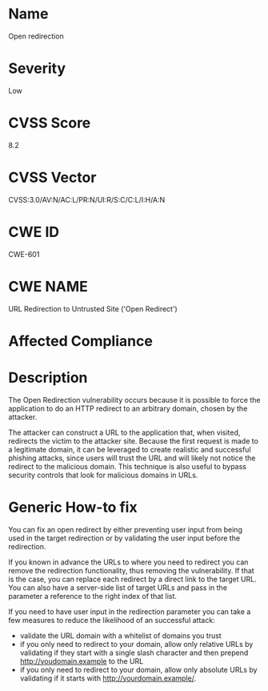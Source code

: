 
# Name

Open redirection

# Severity

Low

# CVSS Score

8.2

# CVSS Vector

CVSS:3.0/AV:N/AC:L/PR:N/UI:R/S:C/C:L/I:H/A:N

# CWE ID

CWE-601

# CWE NAME 

URL Redirection to Untrusted Site ('Open Redirect')

# Affected Compliance

# Description

The Open Redirection vulnerability occurs because it is possible to force the application to do an HTTP redirect to an arbitrary domain, chosen by the attacker.

The attacker can construct a URL to the application that, when visited, redirects the victim to the attacker site. Because the first request is made to a legitimate domain, it can be leveraged to create realistic and successful phishing attacks, since users will trust the URL and will likely not notice the redirect to the malicious domain. This technique is also useful to bypass security controls that look for malicious domains in URLs.

# Generic How-to fix

You can fix an open redirect by either preventing user input from being used in the target redirection or by validating the user input before the redirection.

If you known in advance the URLs to where you need to redirect you can remove the redirection functionality, thus removing the vulnerability. If that is the case, you can replace each redirect by a direct link to the target URL.
You can also have a server-side list of target URLs and pass in the parameter a reference to the right index of that list.

If you need to have user input in the redirection parameter you can take a few measures to reduce the likelihood of an successful attack:
* validate the URL domain with a whitelist of domains you trust
* if you only need to redirect to your domain, allow only relative URLs by validating if they start with a single slash character and then prepend http://youdomain.example to the URL
* if you only need to redirect to your domain, allow only absolute URLs by validating if it starts with http://yourdomain.example/.

